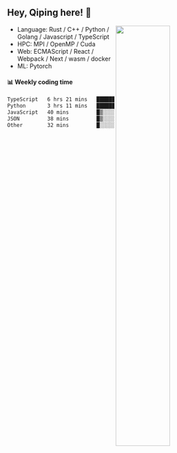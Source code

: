 

## Hey, Qiping here! :wave:

[<img align="right" width="50%" src="https://github-readme-stats.vercel.app/api?username=ppppqp&theme=dark&show_icons=true">](https://metrics.lecoq.io/ppppqp?template=classic)



-   Language: Rust / C++ / Python / Golang / Javascript / TypeScript
-   HPC: MPI / OpenMP / Cuda
-   Web: ECMAScript / React / Webpack / Next / wasm / docker
-   ML: Pytorch



#### :bar_chart: Weekly coding time

<!--START_SECTION:waka-->

```txt
TypeScript   6 hrs 21 mins   █████████████▓░░░░░░░░░░░   54.42 %
Python       3 hrs 11 mins   ██████▓░░░░░░░░░░░░░░░░░░   27.31 %
JavaScript   40 mins         █▒░░░░░░░░░░░░░░░░░░░░░░░   05.79 %
JSON         38 mins         █▒░░░░░░░░░░░░░░░░░░░░░░░   05.44 %
Other        32 mins         █░░░░░░░░░░░░░░░░░░░░░░░░   04.58 %
```

<!--END_SECTION:waka-->
